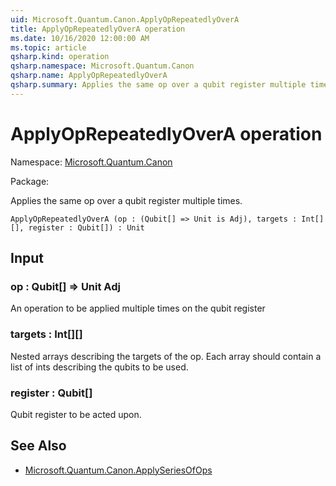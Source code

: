 ```yaml
---
uid: Microsoft.Quantum.Canon.ApplyOpRepeatedlyOverA
title: ApplyOpRepeatedlyOverA operation
ms.date: 10/16/2020 12:00:00 AM
ms.topic: article
qsharp.kind: operation
qsharp.namespace: Microsoft.Quantum.Canon
qsharp.name: ApplyOpRepeatedlyOverA
qsharp.summary: Applies the same op over a qubit register multiple times.
---
```


# ApplyOpRepeatedlyOverA operation

Namespace: [Microsoft.Quantum.Canon](xref:Microsoft.Quantum.Canon)

Package: [](https://nuget.org/packages/)


Applies the same op over a qubit register multiple times.

```Q#
ApplyOpRepeatedlyOverA (op : (Qubit[] => Unit is Adj), targets : Int[][], register : Qubit[]) : Unit
```


## Input

### op : Qubit[] => Unit Adj

An operation to be applied multiple times on the qubit register


### targets : Int[][]

Nested arrays describing the targets of the op. Each array should contain a list of ints describingthe qubits to be used.


### register : Qubit[]

Qubit register to be acted upon.



## See Also

- [Microsoft.Quantum.Canon.ApplySeriesOfOps](xref:Microsoft.Quantum.Canon.ApplySeriesOfOps)